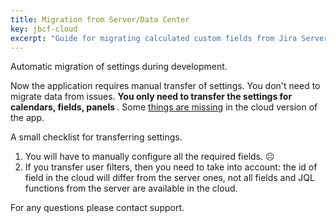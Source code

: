 ```yaml
---
title: Migration from Server/Data Center
key: jbcf-cloud
excerpt: "Guide for migrating calculated custom fields from Jira Server/Data Center to Cloud, including manual configuration requirements and limitations."
---
```


Automatic migration of settings during development.

Now the application requires manual transfer of settings.
You don't need to migrate data from issues. <b> You only need to transfer the settings for calendars, fields, panels </b>.
Some [things are missing](/docs/jbcf-cloud/featureDifferenceDocumentation/) in the cloud version of the app.

A small checklist for transferring settings.
1. You will have to manually configure all the required fields. ☹️
2. If you transfer user filters, then you need to take into account: the id of field in the cloud will differ from the server ones, not all fields and JQL functions from the server are available in the cloud.


For any questions please contact support.